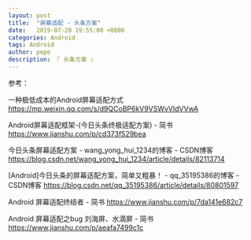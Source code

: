 ```yaml
---
layout: post
title:  "屏幕适配 - 头条方案"
date:   2019-07-28 19:55:00 +0800
categories: Android
tags: Android
author: pepe
description: 『 头条方案 』
---
```







参考：

一种极低成本的Android屏幕适配方式
https://mp.weixin.qq.com/s/d9QCoBP6kV9VSWvVldVVwA

Android屏幕适配框架-(今日头条终极适配方案) - 简书
https://www.jianshu.com/p/cd373f529bea

今日头条屏幕适配方案 - wang_yong_hui_1234的博客 - CSDN博客
https://blog.csdn.net/wang_yong_hui_1234/article/details/82113714

[Android]今日头条的屏幕适配方案，简单又粗暴！ - qq_35195386的博客 - CSDN博客
https://blog.csdn.net/qq_35195386/article/details/80801597

Android 屏幕适配终结者 - 简书
https://www.jianshu.com/p/7da141e682c7

Android 屏幕适配之bug 刘海屏、水滴屏 - 简书
https://www.jianshu.com/p/aeafa7499c1c